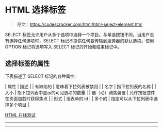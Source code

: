 # HTML 选择标签

> 原文：<https://codescracker.com/html/html-select-element.htm>

SELECT 标签允许用户从多个选项中选择一个项目。与单选按钮不同，当用户没有选择任何选项时，SELECT 标记不提供任何要传输到服务器的默认选项。使用 OPTION 标记将选项写入 SELECT 标记的开始和结束标记中。

## 选择标签的属性

下表描述了 SELECT 标记的各种属性:

| 属性 | 描述 |
| 有缺陷的 | 意味着下拉列表被禁用 |
| 名字 | 指下拉列表的名称 |
| 大小 | 指下拉列表中显示的可见选项的数量 |
| 自（动）调焦装置 | 允许按钮控件在页面加载时获得焦点 |
| 形式 | 指表单的 id |
| 多个的 | 指定可以从下拉列表中选择多个项目 |

[HTML 在线测试](/exam/showtest.php?subid=4)

* * *

* * *